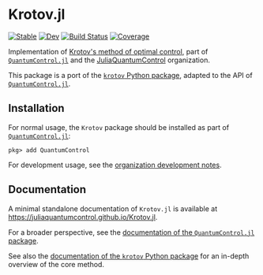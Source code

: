# Krotov.jl

[![Stable](https://img.shields.io/badge/docs-stable-blue.svg)](https://juliaquantumcontrol.github.io/Krotov.jl/)
[![Dev](https://img.shields.io/badge/docs-dev-blue.svg)](https://juliaquantumcontrol.github.io/Krotov.jl/dev)
[![Build Status](https://github.com/JuliaQuantumControl/Krotov.jl/workflows/CI/badge.svg)](https://github.com/JuliaQuantumControl/Krotov.jl/actions)
[![Coverage](https://codecov.io/gh/JuliaQuantumControl/Krotov.jl/branch/master/graph/badge.svg)](https://codecov.io/gh/JuliaQuantumControl/Krotov.jl)

Implementation of [Krotov's method of optimal control](https://arxiv.org/abs/1008.5126), part of [`QuantumControl.jl`][QuantumControl] and the [JuliaQuantumControl][] organization.

This package is a port of the [`krotov` Python package](https://github.com/qucontrol/krotov#readme), adapted to the API  of [`QuantumControl.jl`][QuantumControl].

## Installation

For normal usage, the `Krotov` package should be installed as part of [`QuantumControl.jl`][QuantumControl]:

~~~
pkg> add QuantumControl
~~~

For development usage, see the [organization development notes](https://github.com/JuliaQuantumControl#development).

## Documentation

A minimal standalone documentation of `Krotov.jl` is available at <https://juliaquantumcontrol.github.io/Krotov.jl>.

For a broader perspective, see the [documentation of the `QuantumControl.jl` package](https://juliaquantumcontrol.github.io/QuantumControl.jl/).

See also the [documentation of the `krotov` Python package](https://qucontrol.github.io/krotov) for an in-depth overview of the core method.

[QuantumControl]: https://github.com/JuliaQuantumControl/QuantumControl.jl#readme
[JuliaQuantumControl]: https://github.com/JuliaQuantumControl
